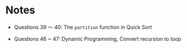 # Notes

- Questions 39 ～ 40: The `partition` function in Quick Sort

- Questions 46 ~ 47: Dynamic Programming, Convert recursion to loop